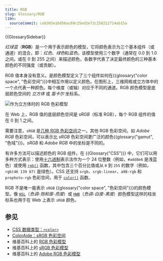 ```yaml
---
title: RGB
slug: Glossary/RGB
l10n:
  sourceCommit: ceb303e16d56ac69c25ed2e72c258212714ab15a
---
```


{{GlossarySidebar}}

_红绿蓝_（**RGB**）是一个用于表示颜色的模型，它将颜色表示为三个基本组件（或通道）的混合，即：_红色_、*绿色*和*蓝色*。该模型使用三个数字（通常在 0.0 到 1.0 之间，或在 0 到 255 之间）来描述颜色，各数字代表了决定最终颜色的三种基本颜色的不同强度（或贡献）。

RGB 值本身没有意义。是颜色模型定义了三个组件如何在{{glossary("color space", "色彩空间")}}中相互作用以定义颜色。在图形上，三维网格或立方体中的一个点代表一种颜色。每个维度（或轴）对应于不同的通道。RGB 颜色模型是底层颜色空间的 _立方体_ 或 _笛卡尔_ 坐标系。

![作为立方体时的 RGB 色彩模型](rgb_color_cube.png)

在 Web 上，RGB 值的底层颜色空间是 _sRGB_（标准 RGB），每个 RGB 组件的值在 0 到 1 之间。

需要注意，`sRGB` 是[几种 RGB 色彩空间](/zh-CN/docs/Glossary/Color_space#rgb_color_spaces)之一。其他 RGB 色彩空间，如 _Adobe RGB_ 色彩空间，可以表示比 _sRGB_ 色彩空间更广泛的颜色{{glossary("gamut", "色域")}}。_sRGB_ 和 _Adobe RGB_ 中的坐标是不同的。

有许多方法可以描述颜色的 RGB 组件。在 {{Glossary("CSS")}} 中，它们可以用多种方式表示：使用[十六进制](/zh-CN/docs/Web/CSS/hex-color)表示法作为一个 24 位整数（例如，`#add8e6` 是浅蓝色）或使用 [`rgb()`](/zh-CN/docs/Web/CSS/color_value/rgb) 函数，其中包含三个百分比值或从 `0` 到 `255` 的数字（例如，`rgb(46 139 87)` 是绿色）。CSS 还支持 `srgb`、`srgb-linear`、`a98-rgb` 和 `prophoto-rgb` 色彩空间，用于 [`color()`](/zh-CN/docs/Web/CSS/color_value/color) 函数。

RGB 不是唯一能表示 `sRGB` {{glossary("color space", "色彩空间")}}的颜色模型。像 [`HSL`](/zh-CN/docs/Web/CSS/color_value/hsl)（_色调-饱和度-亮度_）或 [`HWB`](/zh-CN/docs/Web/CSS/color_value/hwb)（_色调-白度-黑度_）颜色模型这样的柱坐标系也用于在 Web 上表示 `sRGB` 颜色。

## 参见

- [CSS 数据类型：`<color>`](/zh-CN/docs/Web/CSS/color_value)
- [ColorAide：sRGB 色彩空间](https://facelessuser.github.io/coloraide/colors/srgb/)
- 维基百科上的 [RGB 色彩模型](https://zh.wikipedia.org/wiki/三原色光模式)
- 维基百科上的 [sRGB 色彩模型](https://zh.wikipedia.org/wiki/SRGB色彩空间)
- 维基百科上的 [Adobe RGB 色彩模型](https://zh.wikipedia.org/wiki/Adobe_RGB色彩空间)
